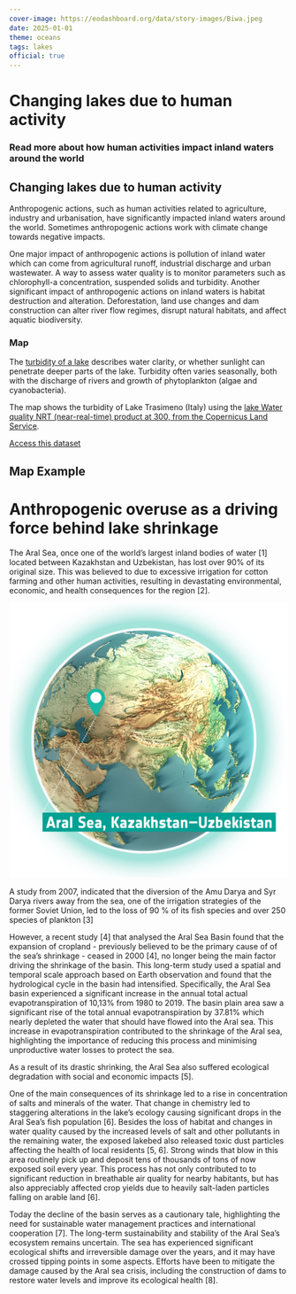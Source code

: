 ```yaml
---
cover-image: https://eodashboard.org/data/story-images/Biwa.jpeg
date: 2025-01-01
theme: oceans
tags: lakes
official: true
---
```


# Changing lakes due to human activity <!--{ as="img" mode="hero" src="https://eodashboard.org/data/story-images/Biwa.jpeg" }-->
### Read more about how human activities impact inland waters around the world <!--{ style="font-size:1.5rem;opacity:0.7;margin-top:1rem;" }-->

## Changing lakes due to human activity

Anthropogenic actions, such as human activities related to agriculture, industry and urbanisation, have significantly impacted inland waters around the world. Sometimes anthropogenic actions work with climate change towards negative impacts.

One major impact of anthropogenic actions is pollution of inland water which can come from agricultural runoff, industrial discharge and urban wastewater. A way to assess water quality is to monitor parameters such as chlorophyll-a concentration, suspended solids and turbidity. Another significant impact of anthropogenic actions on inland waters is habitat destruction and alteration. Deforestation, land use changes and dam construction can alter river flow regimes, disrupt natural habitats, and affect aquatic biodiversity.

### Map

The [turbidity of a lake](https://land.copernicus.eu/global/products/lwq) describes water clarity, or whether sunlight can penetrate deeper parts of the lake. Turbidity often varies seasonally, both with the discharge of rivers and growth of phytoplankton (algae and cyanobacteria).

The map shows the turbidity of Lake Trasimeno (Italy) using the [lake Water quality NRT (near-real-time) product at 300, from the Copernicus Land Service](https://land.copernicus.eu/global/products/lwq).

[Access this dataset](https://eodashboard.org/explore?poi=World-Lakes_WQ_TURB&search=World%3A+Lake+Water+Quality+Turbidity&x=1374066.96841&y=5569144.34415&z=10.13446)

## Map Example <!--{as="eox-map" style="width: 100%; height: 500px;" layers='[{"type":"Tile","properties":{"id":"Overlay labels"},"source":{"type":"XYZ","urls":["//s2maps-tiles.eu/wmts/1.0.0/overlay_base_bright_3857/default/g/{z}/{y}/{x}.jpg"]}},{"type":"Tile","properties":{"id":"Lakes_WQ_TURB_water_turbidity-2020-12-21T00:00:00Z"},"source":{"type":"TileWMS","urls":["https://services.sentinel-hub.com/ogc/wms/0635c213-17a1-48ee-aef7-9d1731695a54"],"params":{"layers":"LAKE_WATER_QUALITY_TURBIDITY_MEAN","styles":"","format":"image/png","time":"2020-12-21T00:00:00Z"}}},{"type":"Tile","properties":{"id":"Terrain light"},"source":{"type":"XYZ","urls":["//s2maps-tiles.eu/wmts/1.0.0/terrain-light_3857/default/g/{z}/{y}/{x}.jpg"]}}]' zoom="9.787620381315625" center=[17.709165959105277,46.841983442127145] }-->

# Anthropogenic overuse as a driving force behind lake shrinkage

The Aral Sea, once one of the world’s largest inland bodies of water \[1\] located between Kazakhstan and Uzbekistan, has lost over 90% of its original size. This was believed to due to excessive irrigation for cotton farming and other human activities, resulting in devastating environmental, economic, and health consequences for the region \[2\].

![](https://github.com/eurodatacube/eodash/blob/master/app/public/data/story-images/Eodashboard_aralsea_2307112_v2.png?raw=true)

A study from 2007, indicated that the diversion of the Amu Darya and Syr Darya rivers away from the sea, one of the irrigation strategies of the former Soviet Union, led to the loss of 90 % of its fish species and over 250 species of plankton \[3\]

However, a recent study \[4\] that analysed the Aral Sea Basin found that the expansion of cropland - previously believed to be the primary cause of of the sea’s shrinkage - ceased in 2000 \[4\], no longer being the main factor driving the shrinkage of the basin. This long-term study used a spatial and temporal scale approach based on Earth observation and found that the hydrological cycle in the basin had intensified. Specifically, the Aral Sea basin experienced a significant increase in the annual total actual evapotranspiration of 10,13% from 1980 to 2019. The basin plain area saw a significant rise of the total annual evapotranspiration by 37.81% which nearly depleted the water that should have flowed into the Aral sea. This increase in evapotranspiration contributed to the shrinkage of the Aral sea, highlighting the importance of reducing this process and minimising unproductive water losses to protect the sea.

As a result of its drastic shrinking, the Aral Sea also suffered ecological degradation with social and economic impacts \[5\].

One of the main consequences of its shrinkage led to a rise in concentration of salts and minerals of the water. That change in chemistry led to staggering alterations in the lake’s ecology causing significant drops in the Aral Sea’s fish population \[6\]. Besides the loss of habitat and changes in water quality caused by the increased levels of salt and other pollutants in the remaining water, the exposed lakebed also released toxic dust particles affecting the health of local residents \[5, 6\]. Strong winds that blow in this area routinely pick up and deposit tens of thousands of tons of now exposed soil every year. This process has not only contributed to to significant reduction in breathable air quality for nearby habitants, but has also appreciably affected crop yields due to heavily salt-laden particles falling on arable land \[6\].

Today the decline of the basin serves as a cautionary tale, highlighting the need for sustainable water management practices and international cooperation \[7\]. The long-term sustainability and stability of the Aral Sea’s ecosystem remains uncertain. The sea has experienced significant ecological shifts and irreversible damage over the years, and it may have crossed tipping points in some aspects. Efforts have been to mitigate the damage caused by the Aral sea crisis, including the construction of dams to restore water levels and improve its ecological health \[8\].